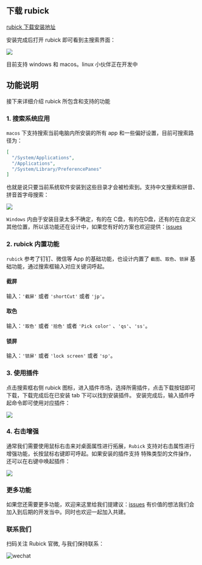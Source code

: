 ## 下载 rubick
[rubick 下载安装地址](https://github.com/rubickCenter/rubick/releases)

安装完成后打开 rubick 即可看到主搜索界面：

![](/images/1.png)

目前支持 windows 和 macos。linux 小伙伴正在开发中

## 功能说明
接下来详细介绍 rubick 所包含和支持的功能

### 1. 搜索系统应用
`macos` 下支持搜索当前电脑内所安装的所有 app 和一些偏好设置，目前可搜索路径为：
```json
[
  "/System/Applications",
  "/Applications",
  "/System/Library/PreferencePanes"
]
```
也就是说只要当前系统软件安装到这些目录才会被检索到。支持中文搜索和拼音、拼音首字母搜索：

![](/images/2.gif)

`Windows` 内由于安装目录太多不确定，有的在 C盘，有的在D盘，还有的在自定义其他位置，所以该功能还在设计中，如果您有好的方案也欢迎提供：[issues](https://github.com/rubickCenter/rubick/issues)

### 2. rubick 内置功能

`rubick` 参考了钉钉、微信等 App 的基础功能，也设计内置了 `截图`、`取色`、`锁屏` 基础功能，通过搜索框输入对应关键词呼起。

#### 截屏
输入：`'截屏'` 或者 `'shortCut'` 或者 `'jp'`。

#### 取色
输入：`'取色'` 或者 `'拾色'` 或者 `'Pick color'` 、`'qs'`、`'ss'`。

#### 锁屏
输入：`'锁屏'` 或者 `'lock screen'` 或者 `'sp'`。

### 3. 使用插件
点击搜索框右侧 rubick 图标，进入插件市场，选择所需插件，点击下载按钮即可下载，下载完成后在已安装 tab 下可以找到安装插件。
安装完成后，输入插件呼起命令即可使用对应插件：

![](/images/3.gif)

### 4. 右击增强
通常我们需要使用鼠标右击来对桌面属性进行拓展，`Rubick` 支持对右击属性进行增强功能，长按鼠标右键即可呼起。如果安装的插件支持
特殊类型的文件操作，还可以在右键中唤起插件：

![](/images/4.gif)

### 更多功能
如果您还需要更多功能，欢迎来这里给我们提建议：[issues](https://github.com/clouDr-f2e/rubick/issues/20) 
有价值的想法我们会加入到后期的开发当中。同时也欢迎一起加入共建。

### 联系我们

扫码关注 Rubick 官微, 与我们保持联系：

![wechat](https://user-images.githubusercontent.com/53158137/135377195-7fc4bb2f-e456-4d95-b2ec-2585417e600b.jpg)
